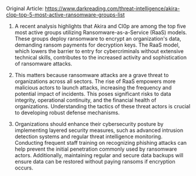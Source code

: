 Original Article: https://www.darkreading.com/threat-intelligence/akira-clop-top-5-most-active-ransomware-groups-list

1) A recent analysis highlights that Akira and Cl0p are among the top five most active groups utilizing Ransomware-as-a-Service (RaaS) models. These groups deploy ransomware to encrypt an organization's data, demanding ransom payments for decryption keys. The RaaS model, which lowers the barrier to entry for cybercriminals without extensive technical skills, contributes to the increased activity and sophistication of ransomware attacks.

2) This matters because ransomware attacks are a grave threat to organizations across all sectors. The rise of RaaS empowers more malicious actors to launch attacks, increasing the frequency and potential impact of incidents. This poses significant risks to data integrity, operational continuity, and the financial health of organizations. Understanding the tactics of these threat actors is crucial to developing robust defense mechanisms.

3) Organizations should enhance their cybersecurity posture by implementing layered security measures, such as advanced intrusion detection systems and regular threat intelligence monitoring. Conducting frequent staff training on recognizing phishing attacks can help prevent the initial penetration commonly used by ransomware actors. Additionally, maintaining regular and secure data backups will ensure data can be restored without paying ransoms if encryption occurs.